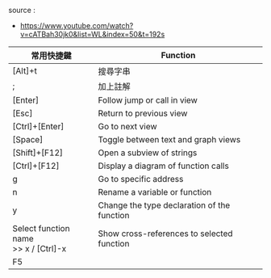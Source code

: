 source :
- https://www.youtube.com/watch?v=cATBah30jk0&list=WL&index=50&t=192s

| 常用快捷鍵 | Function |
| -- | --|
| [Alt]+t    | 搜尋字串 |
| ; | 加上註解 |
| [Enter] | Follow jump or call in view |
| [Esc] | Return to previous view |
| [Ctrl]+[Enter] | Go to next view |
| [Space] | Toggle between text and graph views |
| [Shift]+[F12] | Open a subview of strings |
| [Ctrl]+[F12] | Display a diagram of function calls | [Ctrl]+e | List program’s entry point(s) |
| g | Go to specific address |
| n | Rename a variable or function |
| y | Change the type declaration of the function |
| Select function name <br> >> x / [Ctrl]-x |Show cross-references to selected function |
| F5 |
